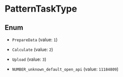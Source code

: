 

# PatternTaskType

## Enum


* `PrepareData` (value: `1`)

* `Calculate` (value: `2`)

* `Upload` (value: `3`)

* `NUMBER_unknown_default_open_api` (value: `11184809`)



